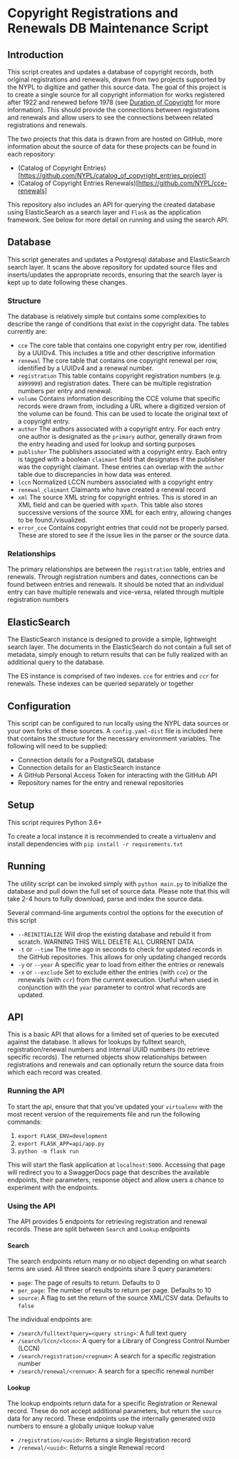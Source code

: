 # Copyright Registrations and Renewals DB Maintenance Script

## Introduction

This script creates and updates a database of copyright records, both original registrations and renewals, drawn from two projects supported by the NYPL to digitize and gather this source data. The goal of this project is to create a single source for all copyright information for works registered after 1922 and renewed before 1978 (see [Duration of Copyright](https://www.copyright.gov/circs/circ15a.pdf) for more information). This should provide the connections between registrations and renewals and allow users to see the connections between related registrations and renewals.

The two projects that this data is drawn from are hosted on GitHub, more information about the source of data for these projects can be found in each repository:

- (Catalog of Copyright Entries)[https://github.com/NYPL/catalog_of_copyright_entries_project]
- (Catalog of Copyright Entries Renewals)[https://github.com/NYPL/cce-renewals]

This repository also includes an API for querying the created database using ElasticSearch as a search layer and `Flask` as the application framework. See below for more detail on running and using the search API.

## Database

This script generates and updates a Postgresql database and ElasticSearch search layer. It scans the above repository for updated source files and inserts/updates the appropriate records, ensuring that the search layer is kept up to date following these changes.

### Structure

The database is relatively simple but contains some complexities to describe the range of conditions that exist in the copyright data. The tables currently are:

- `cce` The core table that contains one copyright entry per row, identified by a UUIDv4. This includes a title and other descriptive information
- `renewal` The core table that contains one copyright renewal per row, identified by a UUIDv4 and a renewal number.
- `registration` This table contains copyright registration numbers (e.g. `A999999`) and registration dates. There can be multiple registration numbers per entry and renewal.
- `volume` Contains information describing the CCE volume that specific records were drawn from, including a URL where a digitized version of the volume can be found. This can be used to locate the original text of a copyright entry.
- `author` The authors associated with a copyright entry. For each entry one author is designated as the `primary` author, generally drawn from the entry heading and used for lookup and sorting purposes
- `publisher` The publishers associated with a copyright entry. Each entry is tagged with a boolean `claimant` field that designates if the publisher was the copyright claimant. These entries can overlap with the `author` table due to discrepancies in how data was entered.
- `lccn` Normalized LCCN numbers associated with a copyright entry
- `renewal_claimant` Claimants who have created a renewal record
- `xml` The source XML string for copyright entries. This is stored in an XML field and can be queried with `xpath`. This table also stores successive versions of the source XML for each entry, allowing changes to be found./visualized.
- `error_cce` Contains copyright entries that could not be properly parsed. These are stored to see if the issue lies in the parser or the source data.

### Relationships

The primary relationships are between the `registration` table, entries and renewals. Through registration numbers and dates, connections can be found between entries and renewals. It should be noted that an individual entry can have multiple renewals and vice-versa, related through multiple registration numbers

## ElasticSearch

The ElasticSearch instance is designed to provide a simple, lightweight search layer. The documents in the ElasticSearch do not contain a full set of metadata, simply enough to return results that can be fully realized with an additional query to the database.

The ES instance is comprised of two indexes. `cce` for entries and `ccr` for renewals. These indexes can be queried separately or together

## Configuration

This script can be configured to run locally using the NYPL data sources or your own forks of these sources. A `config.yaml-dist` file is included here that contains the structure for the necessary environment variables. The following will need to be supplied:
- Connection details for a PostgreSQL database
- Connection details for an ElasticSearch instance
- A GitHub Personal Access Token for interacting with the GitHub API
- Repository names for the entry and renewal repositories

## Setup

This script requires Python 3.6+

To create a local instance it is recommended to create a virtualenv and install dependencies with `pip install -r requirements.txt`

## Running

The utility script can be invoked simply with `python main.py` to initialize the database and pull down the full set of source data. Please note that this will take 2-4 hours to fully download, parse and index the source data.

Several command-line arguments control the options for the execution of this script

- `--REINITIALIZE` Will drop the existing database and rebuild it from scratch. WARNING THIS WILL DELETE ALL CURRENT DATA
- `-t` or `--time` The time ago in seconds to check for updated records in the GitHub repositories. This allows for only updating changed records
- `-y` or `--year` A specific year to load from either the entries or renewals
- `-x` or `--exclude` Set to exclude either the entries (with `cce`) or the renewals (with `ccr`) from the current execution. Useful when used in conjunction with the `year` parameter to control what records are updated.

## API

This is a basic API that allows for a limited set of queries to be executed against the database. It allows for lookups by fulltext search, registration/renewal numbers and internal UUID numbers (to retrieve specific records). The returned objects show relationships between registrations and renewals and can optionally return the source data from which each record was created.

### Running the API

To start the api, ensure that that you've updated your `virtualenv` with the most recent version of the requirements file and run the following commands:

1) `export FLASK_ENV=development`
2) `export FLASK_APP=api/app.py`
3) `python -m flask run`

This will start the flask application at `localhost:5000`. Accessing that page will redirect you to a SwaggerDocs page that describes the available endpoints, their parameters, response object and allow users a chance to experiment with the endpoints.

### Using the API

The API provides 5 endpoints for retrieving registration and renewal records. These are split between `Search` and `Lookup` endpoints

#### Search

The search endpoints return many or no object depending on what search terms are used. All three search endpoints share 3 query parameters:

- `page`: The page of results to return. Defaults to 0
- `per_page`: The number of results to return per page. Defaults to 10
- `source`: A flag to set the return of the source XML/CSV data. Defaults to `false`

The individual endpoints are:

- `/search/fulltext?query=<query string>`: A full text query
- `/search/lccn/<lccn>`: A query for a Library of Congress Control Number (LCCN)
- `/search/registration/<regnum>`: A search for a specific registration number
- `/search/renewal/<rennum>`: A search for a specific renewal number

#### Lookup

The lookup endpoints return data for a specific Registration or Renewal record. These do not accept additional parameters, but return the `source` data for any record. These endpoints use the internally generated `UUID` numbers to ensure a globally unique lookup value

- `/registration/<uuid>`: Returns a single Registration record
- `/renewal/<uuid>`: Returns a single Renewal record
